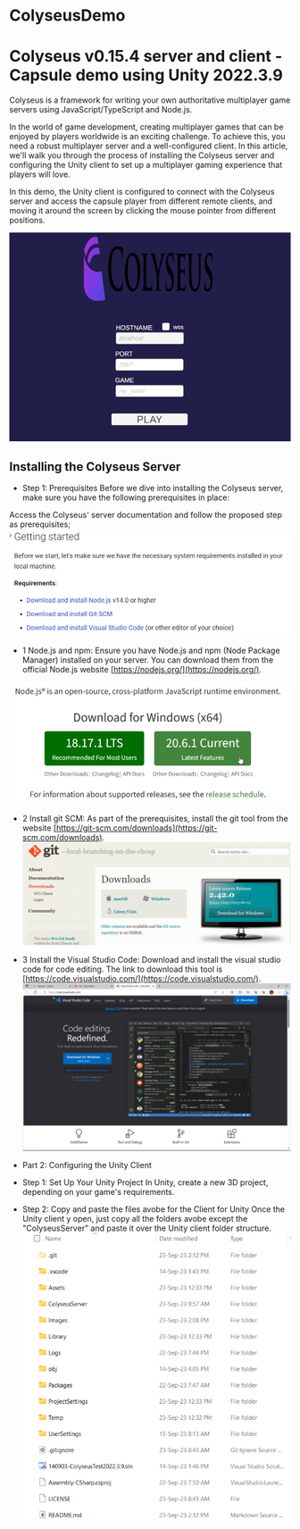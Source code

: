 # ColyseusDemo
# Colyseus v0.15.4 server and client - Capsule demo using Unity 2022.3.9 

Colyseus is a framework for writing your own authoritative multiplayer game servers using JavaScript/TypeScript and Node.js.

In the world of game development, creating multiplayer games that can be enjoyed by players worldwide is an exciting challenge. To achieve this, you need a robust multiplayer server and a well-configured client. In this article, we'll walk you through the process of installing the Colyseus server and configuring the Unity client to set up a multiplayer gaming experience that players will love.

In this demo, the Unity client is configured to connect with the Colyseus server and access the capsule player from different remote clients, and moving it around the screen by clicking the mouse pointer from different positions.  

![Server test](Images/fArVJQRUIM.gif)

## Installing the Colyseus Server

* Step 1: Prerequisites
Before we dive into installing the Colyseus server, make sure you have the following prerequisites in place:

Access the Colyseus' server documentation and follow the proposed step as prerequisites;
![Server installation prerequisites](Images/msedge_t4BYZNiAkq.png)

* 1 Node.js and npm: 
Ensure you have Node.js and npm (Node Package Manager) installed on your server. You can download them from the official Node.js website [https://nodejs.org/](https://nodejs.org/).

![Node.js installation](Images/msedge_66sLaMuhUI.png)

* 2 Install git SCM:
As part of the prerequisites, install the git tool from the website [https://git-scm.com/downloads](https://git-scm.com/downloads).
![Git SCM installation](Images/msedge_swdz4QQqQ6.png)

* 3 Install the Visual Studio Code:
Download and install the visual studio code for code editing. The link to download this tool is [https://code.visualstudio.com/](https://code.visualstudio.com/).
![Visual Studio Code](Images/msedge_iYhyKyKt5t.png)

* Part 2: Configuring the Unity Client
* Step 1: Set Up Your Unity Project
In Unity, create a new 3D project, depending on your game's requirements.

* Step 2: Copy and paste the files avobe for the Client for Unity
Once the Unity client y open, just copy all the folders avobe except the "ColyseusServer" and paste it over the Unity client folder structure. 
![Client preparation](Images/explorer_6LsRiwAGWn.png)





